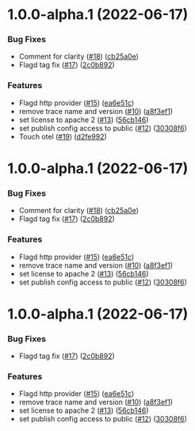 # 1.0.0-alpha.1 (2022-06-17)


### Bug Fixes

* Comment for clarity ([#18](https://github.com/open-feature/node-sdk-contrib/issues/18)) ([cb25a0e](https://github.com/open-feature/node-sdk-contrib/commit/cb25a0e57155a382891821d40b21b046b5e9a81f))
* Flagd tag fix ([#17](https://github.com/open-feature/node-sdk-contrib/issues/17)) ([2c0b892](https://github.com/open-feature/node-sdk-contrib/commit/2c0b8920359efd6d04e9300e1550808d5e09e5e4))


### Features

* Flagd http provider ([#15](https://github.com/open-feature/node-sdk-contrib/issues/15)) ([ea6e51c](https://github.com/open-feature/node-sdk-contrib/commit/ea6e51c9975224ab0238430d407af7b9d6d501ec))
* remove trace name and version ([#10](https://github.com/open-feature/node-sdk-contrib/issues/10)) ([a8f3ef1](https://github.com/open-feature/node-sdk-contrib/commit/a8f3ef119c2d141de49db5857c607b6b0b4776a6))
* set license to apache 2 ([#13](https://github.com/open-feature/node-sdk-contrib/issues/13)) ([56cb146](https://github.com/open-feature/node-sdk-contrib/commit/56cb14630d49cc8311049bb96edbfed93e6260d1))
* set publish config access to public ([#12](https://github.com/open-feature/node-sdk-contrib/issues/12)) ([30308f6](https://github.com/open-feature/node-sdk-contrib/commit/30308f69ae0780019cf024fb504a07d09976b77f))
* Touch otel ([#19](https://github.com/open-feature/node-sdk-contrib/issues/19)) ([d2fe992](https://github.com/open-feature/node-sdk-contrib/commit/d2fe99287152d4a1bb12fcb0d9d7e82fafc087f5))

# 1.0.0-alpha.1 (2022-06-17)


### Bug Fixes

* Comment for clarity ([#18](https://github.com/open-feature/node-sdk-contrib/issues/18)) ([cb25a0e](https://github.com/open-feature/node-sdk-contrib/commit/cb25a0e57155a382891821d40b21b046b5e9a81f))
* Flagd tag fix ([#17](https://github.com/open-feature/node-sdk-contrib/issues/17)) ([2c0b892](https://github.com/open-feature/node-sdk-contrib/commit/2c0b8920359efd6d04e9300e1550808d5e09e5e4))


### Features

* Flagd http provider ([#15](https://github.com/open-feature/node-sdk-contrib/issues/15)) ([ea6e51c](https://github.com/open-feature/node-sdk-contrib/commit/ea6e51c9975224ab0238430d407af7b9d6d501ec))
* remove trace name and version ([#10](https://github.com/open-feature/node-sdk-contrib/issues/10)) ([a8f3ef1](https://github.com/open-feature/node-sdk-contrib/commit/a8f3ef119c2d141de49db5857c607b6b0b4776a6))
* set license to apache 2 ([#13](https://github.com/open-feature/node-sdk-contrib/issues/13)) ([56cb146](https://github.com/open-feature/node-sdk-contrib/commit/56cb14630d49cc8311049bb96edbfed93e6260d1))
* set publish config access to public ([#12](https://github.com/open-feature/node-sdk-contrib/issues/12)) ([30308f6](https://github.com/open-feature/node-sdk-contrib/commit/30308f69ae0780019cf024fb504a07d09976b77f))

# 1.0.0-alpha.1 (2022-06-17)


### Bug Fixes

* Flagd tag fix ([#17](https://github.com/open-feature/node-sdk-contrib/issues/17)) ([2c0b892](https://github.com/open-feature/node-sdk-contrib/commit/2c0b8920359efd6d04e9300e1550808d5e09e5e4))


### Features

* Flagd http provider ([#15](https://github.com/open-feature/node-sdk-contrib/issues/15)) ([ea6e51c](https://github.com/open-feature/node-sdk-contrib/commit/ea6e51c9975224ab0238430d407af7b9d6d501ec))
* remove trace name and version ([#10](https://github.com/open-feature/node-sdk-contrib/issues/10)) ([a8f3ef1](https://github.com/open-feature/node-sdk-contrib/commit/a8f3ef119c2d141de49db5857c607b6b0b4776a6))
* set license to apache 2 ([#13](https://github.com/open-feature/node-sdk-contrib/issues/13)) ([56cb146](https://github.com/open-feature/node-sdk-contrib/commit/56cb14630d49cc8311049bb96edbfed93e6260d1))
* set publish config access to public ([#12](https://github.com/open-feature/node-sdk-contrib/issues/12)) ([30308f6](https://github.com/open-feature/node-sdk-contrib/commit/30308f69ae0780019cf024fb504a07d09976b77f))
